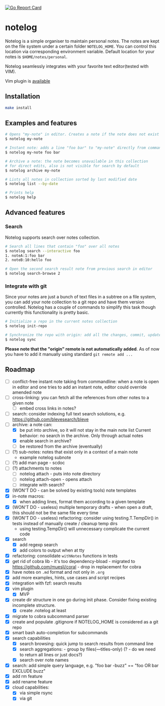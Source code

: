 [![Go Report Card](https://goreportcard.com/badge/github.com/nchern/notelog)](https://goreportcard.com/report/github.com/nchern/notelog)
# notelog

Notelog is a simple organiser to maintain personal notes. The notes are kept on
the file system under a certain folder `NOTELOG_HOME`. You can control this location
via corresponding environment variable.
Default location for your notes is `$HOME/notes/personal`.

Notelog seamlessly integrates with your favorite text editor(tested with VIM).

Vim plugin is [available](vim/README.md)

## Installation
```bash
make install
```

## Examples and features

```bash
# Opens "my-note" in editor. Creates a note if the note does not exist
$ notelog my-note

# Instant note: adds a line "foo bar" to "my-note" directly from command line
$ notelog my-note foo bar

# Archive a note: the note becomes unavailable in this collection
# for direct edits, also is not visible for search by default
$ notelog archive my-note

# Lists all notes in collection sorted by last modified date
$ notelog list --by-date

# Prints help
$ notelog help
```

## Advanced features

### Search

Notelog supports search over notes collection.

```bash
# Search all lines that contain "foo" over all notes
$ notelog search --interactive foo
1. noteA:1:foo bar
2. noteB:10:hello foo

# Open the second search result note from previous search in editor
$ notelog search-browse 2
```

### Integrate with git

Since your notes are just a bunch of text files in a subtree on a file system,
you can add your note collection to a git repo and have them version controlled.
Notelog has a couple of commands to simplify this task though currently this functionality is pretty basic.

```bash
# Initialize a repo in the current notes collection
$ notelog init-repo

# Synchronize the repo with origin: add all the changes, commit, update from the origin and push
$ notelog sync
```

**Please note that the "origin" remote is not automatically added**.
As of now you have to add it manually using standard `git remote add ...`

## Roadmap
- [ ] conflict-free instant note taking from commandline:
        when a note is open in editor and one tries to add an instant note, editor could override amended note
- [ ] cross-linking: you can fetch all the references from other notes to a given note
   - [ ] embed cross links in notes?
- [ ] search: consider indexing full text search solutions, e.g. https://github.com/blevesearch/bleve
- [ ] archive: a note can:
   - [x] be put into archive, so it will not stay in the main note list
         Current behavior: no search in the archive. Only through actual notes
   - [x] enable search in archive?
   - [ ] be restored from the archive (eventually)
- [ ] (?) sub-notes: notes that exist only in a context of a main note
   - example notelog subnote <notename> <sub-notename>
- [ ] (?) add man page - scdoc
- [ ] (?) attachments to notes
   - [ ] notelog attach <notename> <filepath> - puts <filepath> into note directory
   - [ ] notelog attach-open <notename> <attach-name> - opens attach
   - [ ] integrate with search?
- [x] (WON'T DO - can be solved by existing tools) note templates
- [x] in-note macros:
   - [x] when adding lines, format them according to a given template
- [x] (WON'T DO - useless) multiple temporary drafts - when open a draft, this should not be the same file every time
- [x] (WON'T DO - useless) refactoring: consider using testing.T.TempDir() in tests instead of manually create / cleanup temp dirs
    - using testing.TempDir() will unnecessary complicate the current code
- [x] search
   - [x] add regexp search
   - [x] add colors to output when at tty
- [x] refactoring: consolidate `withNotes` functions in tests
- [x] get rid of cobra lib - it's too dependency-bload
        - migrated to https://github.com/muesli/coral - drop in replacement for cobra
- [x] have notes on `.md` format and not only in `.org`
- [x] add more examples, hints, use cases and script recipes
- [x] integration with fzf: search results
- [x] vim plugin
   - [x] MVP
- [x] create dir structure in one go during init phase. Consider fixing existing incomplete structure.
   - [x] create .notelog at least
- [x] migrate to cobra subcommand parser
- [x] create and populate .gitignore if NOTELOG_HOME is considered as a git repo
- [x] smart bash auto-completion for subcommands
- [x] search capabilities
   - [x] search browsing: quick jump to search results from command line
   - [x] search aggregations:  - group by files(—titles-only)  (? - do we need to return all lines or just docs?)
   - [x] search over note names
- [x] search: add simple query language, e.g. "foo bar -buzz" == "foo OR bar EXCLUDE buzz"
- [x] add rm feature
- [x] add rename feature
- [x] cloud capabilities:
   - [x] via simple rsync
   - [x] via git
